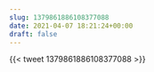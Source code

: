 ```yaml
---
slug: 1379861886108377088
date: 2021-04-07 18:21:24+00:00
draft: false
---
```


{{< tweet 1379861886108377088 >}}
